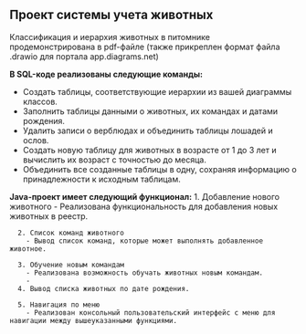 ## Проект системы учета животных
Классификация и иерархия животных в питомнике продемонстрирована в pdf-файле (также прикреплен формат файла .drawio для портала app.diagrams.net)

**В SQL-коде реализованы следующие команды:**
   - Создать таблицы, соответствующие иерархии из вашей диаграммы классов.
   - Заполнить таблицы данными о животных, их командах и датами рождения.
   - Удалить записи о верблюдах и объединить таблицы лошадей и ослов.
   - Создать новую таблицу для животных в возрасте от 1 до 3 лет и вычислить их возраст с точностью до месяца.
   - Объединить все созданные таблицы в одну, сохраняя информацию о принадлежности к исходным таблицам.

**Java-проект имеет следующий функционал:**
     1. Добавление нового животного
        - Реализована функциональность для добавления новых животных в реестр.       

      2. Список команд животного
        - Вывод список команд, которые может выполнять добавленное животное.
        
      3. Обучение новым командам
        - Реализована возможность обучать животных новым командам.
        - 
      4. Вывод списка животных по дате рождения.

      5. Навигация по меню
        - Реализован консольный пользовательский интерфейс с меню для навигации между вышеуказанными функциями.
